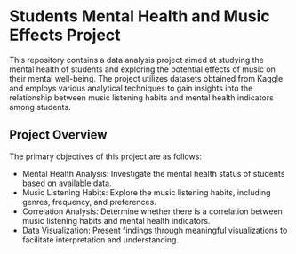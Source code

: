 # Students Mental Health and Music Effects Project
This repository contains a data analysis project aimed at studying the mental health of students and exploring the potential effects of music on their mental well-being. The project utilizes datasets obtained from Kaggle and employs various analytical techniques to gain insights into the relationship between music listening habits and mental health indicators among students.

## Project Overview
The primary objectives of this project are as follows:

- Mental Health Analysis: Investigate the mental health status of students based on available data.
- Music Listening Habits: Explore the music listening habits, including genres, frequency, and preferences.
- Correlation Analysis: Determine whether there is a correlation between music listening habits and mental health indicators.
- Data Visualization: Present findings through meaningful visualizations to facilitate interpretation and understanding.
